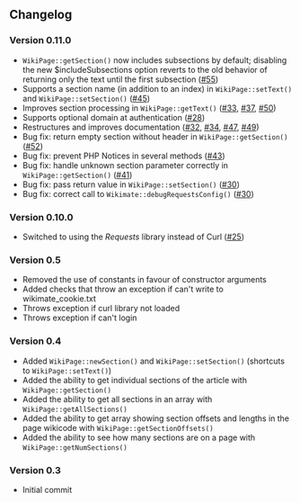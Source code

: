 ## Changelog

### Version 0.11.0

* `WikiPage::getSection()` now includes subsections by default; disabling the new $includeSubsections option reverts to the old behavior of returning only the text until the first subsection ([#55])
* Supports a section name (in addition to an index) in `WikiPage::setText()` and `WikiPage::setSection()` ([#45])
* Improves section processing in `WikiPage::getText()` ([#33], [#37], [#50])
* Supports optional domain at authentication ([#28])
* Restructures and improves documentation ([#32], [#34], [#47], [#49])
* Bug fix: return empty section without header in `WikiPage::getSection()` ([#52])
* Bug fix: prevent PHP Notices in several methods ([#43])
* Bug fix: handle unknown section parameter correctly in `WikiPage::getSection()` ([#41])
* Bug fix: pass return value in `WikiPage::setSection()` ([#30])
* Bug fix: correct call to `Wikimate::debugRequestsConfig()` ([#30])

### Version 0.10.0

* Switched to using the *Requests* library instead of Curl ([#25])

### Version 0.5

* Removed the use of constants in favour of constructor arguments
* Added checks that throw an exception if can't write to wikimate_cookie.txt
* Throws exception if curl library not loaded
* Throws exception if can't login

### Version 0.4

* Added `WikiPage::newSection()` and `WikiPage::setSection()` (shortcuts to `WikiPage::setText()`)
* Added the ability to get individual sections of the article with `WikiPage::getSection()`
* Added the ability to get all sections in an array with `WikiPage::getAllSections()`
* Added the ability to get array showing section offsets and lengths in the page wikicode with `WikiPage::getSectionOffsets()`
* Added the ability to see how many sections are on a page with `WikiPage::getNumSections()`

### Version 0.3

* Initial commit

[#25]: https://github.com/hamstar/Wikimate/pull/25
[#28]: https://github.com/hamstar/Wikimate/pull/28
[#30]: https://github.com/hamstar/Wikimate/pull/30
[#32]: https://github.com/hamstar/Wikimate/pull/32
[#33]: https://github.com/hamstar/Wikimate/pull/33
[#34]: https://github.com/hamstar/Wikimate/pull/34
[#37]: https://github.com/hamstar/Wikimate/pull/37
[#41]: https://github.com/hamstar/Wikimate/pull/41
[#43]: https://github.com/hamstar/Wikimate/pull/43
[#45]: https://github.com/hamstar/Wikimate/pull/45
[#47]: https://github.com/hamstar/Wikimate/pull/47
[#49]: https://github.com/hamstar/Wikimate/pull/49
[#50]: https://github.com/hamstar/Wikimate/pull/50
[#52]: https://github.com/hamstar/Wikimate/pull/52
[#55]: https://github.com/hamstar/Wikimate/pull/55

